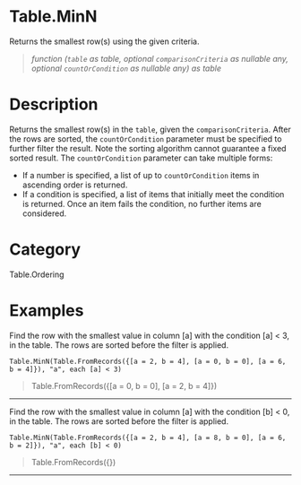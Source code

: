 ﻿# Table.MinN
Returns the smallest row(s) using the given criteria.
> _function (<code>table</code> as table, optional <code>comparisonCriteria</code> as nullable any, optional <code>countOrCondition</code> as nullable any) as table_
# Description 
Returns the smallest row(s) in the <code>table</code>, given the <code>comparisonCriteria</code>. After the rows are sorted, the <code>countOrCondition</code> parameter must be specified to further filter the result. Note the sorting algorithm cannot guarantee a fixed sorted result. The <code>countOrCondition</code> parameter can take multiple forms:
    <ul>
        <li> If a number is specified, a list of up to <code>countOrCondition</code> items in ascending order is returned. </li>
        <li> If a condition is specified, a list of items that initially meet the condition is returned. Once an item fails the condition, no further items are considered. </li>
 </ul>

# Category 
Table.Ordering
# Examples 
Find the row with the smallest value in column [a] with the condition [a] < 3, in the table. The rows are sorted before the filter is applied.
```
Table.MinN(Table.FromRecords({[a = 2, b = 4], [a = 0, b = 0], [a = 6, b = 4]}), "a", each [a] < 3)
```
> Table.FromRecords({[a = 0, b = 0],
    [a = 2, b = 4]})
***
Find the row with the smallest value in column [a] with the condition [b] < 0, in the table. The rows are sorted before the filter is applied.
```
Table.MinN(Table.FromRecords({[a = 2, b = 4], [a = 8, b = 0], [a = 6, b = 2]}), "a", each [b] < 0)
```
> Table.FromRecords({})
***
